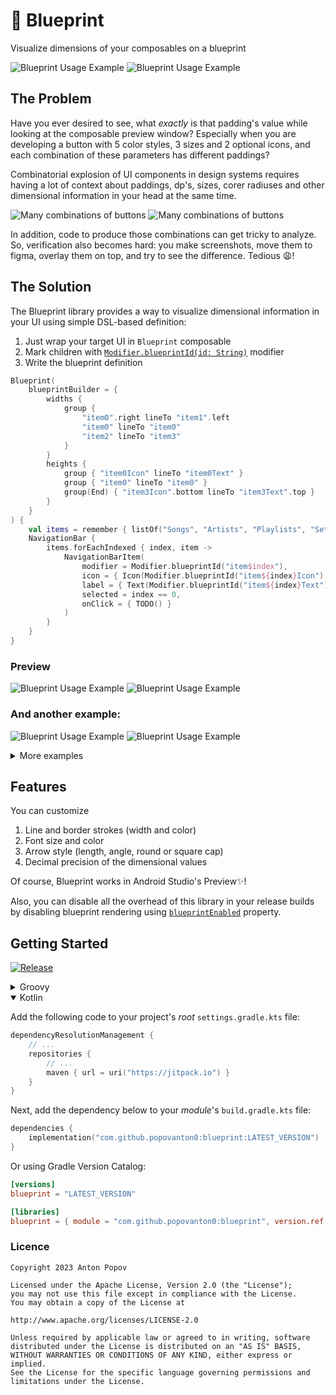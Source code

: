 # 📐 Blueprint 

Visualize dimensions of your composables on a blueprint

![Blueprint Usage Example](images/navbar-light.png#gh-dark-light-only)
![Blueprint Usage Example](images/navbar-dark.png#gh-dark-mode-only)

## The Problem

Have you ever desired to see, what *exactly* is that padding's value while looking at the composable
preview window? Especially when you are developing a button with 5 color styles, 3 sizes and 2 
optional icons, and each combination of these parameters has different paddings?

Combinatorial explosion of UI components in design systems requires having a lot of context about
paddings, dp's, sizes, corer radiuses and other dimensional information in your head at the 
same time.

![Many combinations of buttons](images/combinations-light.png#gh-dark-light-only)
![Many combinations of buttons](images/combinations-dark.png#gh-dark-mode-only)

In addition, code to produce those combinations can get tricky to analyze. So, verification also 
becomes hard: you make screenshots, move them to figma, overlay them on top, and try to see the 
difference. Tedious 😩!

## The Solution

The Blueprint library provides a way to visualize dimensional information in your UI using simple
DSL-based definition:

1. Just wrap your target UI in `Blueprint` composable
2. Mark children with [`Modifier.blueprintId(id: String)`](https://google.com) modifier
3. Write the blueprint definition

```kotlin
Blueprint(
    blueprintBuilder = {
        widths {
            group {
                "item0".right lineTo "item1".left
                "item0" lineTo "item0"
                "item2" lineTo "item3"
            }
        }
        heights {
            group { "item0Icon" lineTo "item0Text" }
            group { "item0" lineTo "item0" }
            group(End) { "item3Icon".bottom lineTo "item3Text".top }
        }
    }
) {
    val items = remember { listOf("Songs", "Artists", "Playlists", "Settings") }
    NavigationBar {
        items.forEachIndexed { index, item ->
            NavigationBarItem(
                modifier = Modifier.blueprintId("item$index"),
                icon = { Icon(Modifier.blueprintId("item${index}Icon"), TODO()) },
                label = { Text(Modifier.blueprintId("item${index}Text"), TODO()) },
                selected = index == 0,
                onClick = { TODO() }
            )
        }
    }
}
```

### Preview

![Blueprint Usage Example](images/navbar-light.png#gh-dark-light-only)
![Blueprint Usage Example](images/navbar-dark.png#gh-dark-mode-only)

### And another example:

![Blueprint Usage Example](images/navbar-light.png#gh-dark-light-only)
![Blueprint Usage Example](images/button-dark.png#gh-dark-mode-only)

<details>
<summary>More examples</summary>

These are snapshots from snapshot testing:

![sdf](/blueprint/src/test/snapshots/images/com.popovanton0.blueprint_BlueprintScreenshotTest_almost none space to draw.png)
![sdf](/blueprint/src/test/snapshots/images/com.popovanton0.blueprint_BlueprintScreenshotTest_arrow customization[0.0].png)
![sdf](/blueprint/src/test/snapshots/images/com.popovanton0.blueprint_BlueprintScreenshotTest_arrow customization[15.0].png)
![sdf](/blueprint/src/test/snapshots/images/com.popovanton0.blueprint_BlueprintScreenshotTest_arrow customization[45.0].png)
![sdf](/blueprint/src/test/snapshots/images/com.popovanton0.blueprint_BlueprintScreenshotTest_arrow customization[90.0].png)
![sdf](/blueprint/src/test/snapshots/images/com.popovanton0.blueprint_BlueprintScreenshotTest_basicTest.png)
![sdf](/blueprint/src/test/snapshots/images/com.popovanton0.blueprint_BlueprintScreenshotTest_correct line widths and alignments.png)
![sdf](/blueprint/src/test/snapshots/images/com.popovanton0.blueprint_BlueprintScreenshotTest_customFontSizeAndColor.png)
![sdf](/blueprint/src/test/snapshots/images/com.popovanton0.blueprint_BlueprintScreenshotTest_emptyBlueprint.png)
![sdf](/blueprint/src/test/snapshots/images/com.popovanton0.blueprint_BlueprintScreenshotTest_fractional dp values rendering.png)
![sdf](/blueprint/src/test/snapshots/images/com.popovanton0.blueprint_BlueprintScreenshotTest_no blueprint if globally disabled.png)
![sdf](/blueprint/src/test/snapshots/images/com.popovanton0.blueprint_BlueprintScreenshotTest_not enough space to draw.png)
![sdf](/blueprint/src/test/snapshots/images/com.popovanton0.blueprint_BlueprintScreenshotTest_padding not applied.png)
![sdf](/blueprint/src/test/snapshots/images/com.popovanton0.blueprint_BlueprintScreenshotTest_reacts to blueprintBuilder update_(with_green).png)
![sdf](/blueprint/src/test/snapshots/images/com.popovanton0.blueprint_BlueprintScreenshotTest_reacts to blueprintBuilder update_(without_green).png)
![sdf](/blueprint/src/test/snapshots/images/com.popovanton0.blueprint_BlueprintScreenshotTest_size labels.png)
![sdf](/blueprint/src/test/snapshots/images/com.popovanton0.blueprint_BlueprintScreenshotTest_when blueprint is disabled, it is not shown.png)
![sdf](/blueprint/src/test/snapshots/images/com.popovanton0.blueprint_BlueprintScreenshotTest_when specifying blueprintIds that are not referenced in the composable, no dimensions are shown.png)
![sdf](/blueprint/src/test/snapshots/images/com.popovanton0.blueprint_BlueprintScreenshotTest_when specifying blueprintIds that are then removed from the composition, dimensions are shown and then hidden_(with_green).png)
![sdf](/blueprint/src/test/snapshots/images/com.popovanton0.blueprint_BlueprintScreenshotTest_when specifying blueprintIds that are then removed from the composition, dimensions are shown and then hidden_(without_green).png)

</details>

## Features

You can customize
1. Line and border strokes (width and color)
2. Font size and color
3. Arrow style (length, angle, round or square cap)
4. Decimal precision of the dimensional values

Of course, Blueprint works in Android Studio's Preview✨!

Also, you can disable all the overhead of this library in your release builds by 
disabling blueprint rendering using [`blueprintEnabled`](https://google.com) property.

## Getting Started

[![Release](https://jitpack.io/v/popovanton0/blueprint.svg)](https://jitpack.io/#popovanton0/blueprint)

<details>
<summary>Groovy</summary>

Add the following code to your project's *root* `build.gradle` file:

```groovy
repositories {
    maven { url "https://jitpack.io" }
}
```

Next, add the dependency below to your _module_'s `build.gradle` file:

```gradle
dependencies {
    implementation "com.github.popovanton0:blueprint:LATEST_VERSION"
}
```
</details>

<details open>
<summary>Kotlin</summary>

Add the following code to your project's *root* `settings.gradle.kts` file:

```kotlin
dependencyResolutionManagement {
    // ...
    repositories {
        // ...
        maven { url = uri("https://jitpack.io") }
    }
}
```

Next, add the dependency below to your _module_'s `build.gradle.kts` file:

```kotlin
dependencies {
    implementation("com.github.popovanton0:blueprint:LATEST_VERSION")
}
```
Or using Gradle Version Catalog:
```toml
[versions]
blueprint = "LATEST_VERSION"

[libraries]
blueprint = { module = "com.github.popovanton0:blueprint", version.ref = "blueprint" }
```
</details>


### Licence

```
Copyright 2023 Anton Popov

Licensed under the Apache License, Version 2.0 (the "License");
you may not use this file except in compliance with the License.
You may obtain a copy of the License at

http://www.apache.org/licenses/LICENSE-2.0

Unless required by applicable law or agreed to in writing, software
distributed under the License is distributed on an "AS IS" BASIS,
WITHOUT WARRANTIES OR CONDITIONS OF ANY KIND, either express or implied.
See the License for the specific language governing permissions and
limitations under the License.
```